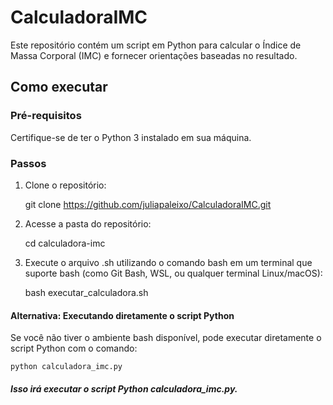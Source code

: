 # CalculadoraIMC

Este repositório contém um script em Python para calcular o Índice de Massa Corporal (IMC) e fornecer orientações baseadas no resultado.

## Como executar

### Pré-requisitos

Certifique-se de ter o Python 3 instalado em sua máquina.

### Passos

1. Clone o repositório:

	git clone https://github.com/juliapaleixo/CalculadoraIMC.git

2. Acesse a pasta do repositório:

	cd calculadora-imc

3. Execute o arquivo .sh utilizando o comando bash em um terminal que suporte bash (como Git Bash, WSL, ou qualquer terminal Linux/macOS):

	bash executar_calculadora.sh

#### Alternativa: Executando diretamente o script Python

Se você não tiver o ambiente bash disponível, pode executar diretamente o script Python com o comando:

	python calculadora_imc.py

##### Isso irá executar o script Python calculadora_imc.py.
